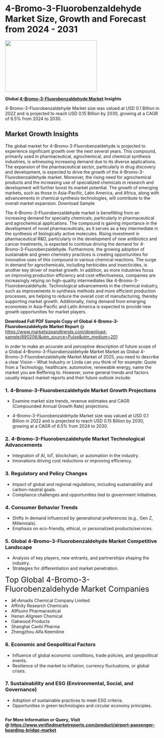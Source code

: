 <H1>4-Bromo-3-Fluorobenzaldehyde Market Size, Growth and Forecast from 2024 - 2031</H1><img class="aligncenter size-medium wp-image-584254" src="https://thirdeyenews.in/wp-content/uploads/2024/09/Global-Market-Research-300x168.jpeg" alt="" width="300" height="168" /><p><strong>Global&nbsp;<a href="https://www.marketsizeandtrends.com/download-sample/890206/&amp;utm_source=Pulse&amp;utm_medium=201">4-Bromo-3-Fluorobenzaldehyde Market</a> Insights</strong></p><p>4-Bromo-3-Fluorobenzaldehyde Market size was valued at USD 0.1 Billion in 2022 and is projected to reach USD 0.15 Billion by 2030, growing at a CAGR of 6.5% from 2024 to 2030.</p><p><h2>Market Growth Insights</h2> <p>The global market for 4-Bromo-3-Fluorobenzaldehyde is projected to experience significant growth over the next several years. This compound, primarily used in pharmaceutical, agrochemical, and chemical synthesis industries, is witnessing increasing demand due to its diverse applications. The expansion of the pharmaceutical sector, particularly in drug discovery and development, is expected to drive the growth of the 4-Bromo-3-Fluorobenzaldehyde market. Moreover, the rising need for agrochemical products and the increasing use of specialized chemicals in research and development will further boost its market potential. The growth of emerging markets, such as those in Asia-Pacific, Latin America, and Africa, along with advancements in chemical synthesis technologies, will contribute to the overall market expansion. Download Sample </p> <p>The 4-Bromo-3-Fluorobenzaldehyde market is benefitting from an increasing demand for specialty chemicals, particularly in pharmaceutical and agrochemical applications. The compound is gaining importance in the development of novel pharmaceuticals, as it serves as a key intermediate in the synthesis of biologically active molecules. Rising investment in pharmaceutical R&D, particularly in the development of new antibiotics and cancer treatments, is expected to continue driving the demand for 4-Bromo-3-Fluorobenzaldehyde. Furthermore, the growing adoption of sustainable and green chemistry practices is creating opportunities for innovative uses of this compound in various chemical reactions. The surge in demand for agrochemicals, including herbicides and insecticides, is another key driver of market growth. In addition, as more industries focus on improving production efficiency and cost-effectiveness, companies are increasingly relying on high-quality intermediates like 4-Bromo-3-Fluorobenzaldehyde. Technological advancements in the chemical industry, such as improvements in synthesis methods and more efficient production processes, are helping to reduce the overall cost of manufacturing, thereby supporting market growth. Additionally, rising demand from emerging economies in Asia-Pacific and Latin America is expected to provide new growth opportunities for market players. </p><p><span class=""><strong>Download Full PDF Sample Copy of Global 4-Bromo-3-Fluorobenzaldehyde Market Report</strong> @ <a href="https://www.marketsizeandtrends.com/download-sample/890206/&amp;utm_source=Pulse&amp;utm_medium=201" target="_blank">https://www.marketsizeandtrends.com/download-sample/890206/&amp;utm_source=Pulse&amp;utm_medium=201</a></span></p><p>In order to make an accurate and perceptive description of future scope of a Global&nbsp;4-Bromo-3-Fluorobenzaldehyde Market Market as Global&nbsp;4-Bromo-3-Fluorobenzaldehyde Market Market of 2025, you need to describe a clear Vision &ndash; What Industry or Linda can you think of for example: Quote from a Technology, healthcare, automotive, renewable energy, name the market you are Reffering to. However, some general trends and factors usually impact market reports and their future outlook include:</p><h3>1.&nbsp;<strong>4-Bromo-3-Fluorobenzaldehyde Market Growth Projections</strong></h3><ul><li>Examine market size trends, revenue estimates and CAGR (Compounded Annual Growth Rate) projections.</li><li><p>4-Bromo-3-Fluorobenzaldehyde Market size was valued at USD 0.1 Billion in 2022 and is projected to reach USD 0.15 Billion by 2030, growing at a CAGR of 6.5% from 2024 to 2030.</p></li></ul><h3>2.&nbsp;<strong>4-Bromo-3-Fluorobenzaldehyde Market Technological Advancements</strong></h3><ul><li>Integration of AI, IoT, blockchain, or automation in the industry.</li><li>Innovations driving cost reductions or improving efficiency.</li></ul><h3>3.&nbsp;<strong>Regulatory and Policy Changes</strong></h3><ul><li>Impact of global and regional regulations, including sustainability and carbon-neutral goals.</li><li>Compliance challenges and opportunities tied to government initiatives.</li></ul><h3>4.&nbsp;<strong>Consumer Behavior Trends</strong></h3><ul><li>Shifts in demand influenced by generational preferences (e.g., Gen Z, Millennials).</li><li>Emphasis on eco-friendly, ethical, or personalized products/services.</li></ul><h3>5.&nbsp;<strong>Global 4-Bromo-3-Fluorobenzaldehyde Market Competitive Landscape</strong></h3><ul><li>Analysis of key players, new entrants, and partnerships shaping the industry.</li><li>Strategies for differentiation and market penetration.</li></ul><p data-pm-slice="1 1 []"><span style="color: inherit; font-family: inherit; font-size: 25px;">Top Global 4-Bromo-3-Fluorobenzaldehyde Market Companies</span></p><div class="" data-test-id=""><p><li>â€‹Amadis Chemical Company Limited</li><li> Affinity Research Chemicals</li><li> Allfluoro Pharmaceutical</li><li> Henan Allgreen Chemical</li><li> Oakwood Products</li><li> Shanghai Canbi Pharma</li><li> Zhengzhou Alfa Keemiline</li></p></div><h3>6.&nbsp;<strong>Economic and Geopolitical Factors</strong></h3><ul><li>Influence of global economic conditions, trade policies, and geopolitical events.</li><li>Resilience of the market to inflation, currency fluctuations, or global crises.</li></ul><h3>7.&nbsp;<strong>Sustainability and ESG (Environmental, Social, and Governance)</strong></h3><ul><li>Adoption of sustainable practices to meet ESG criteria.</li><li>Opportunities in green technologies and circular economy principles.</li></ul><h2><strong style="font-size: 14px;">For More Information or Query, Visit @&nbsp;</strong><a style="background-color: #ffffff; font-size: 14px;" href="https://www.marketsizeandtrends.com/report/4-bromo-3-fluorobenzaldehyde-market/" target="_blank">https://www.verifiedmarketreports.com/product/airport-passenger-boarding-bridge-market</a></h2>
